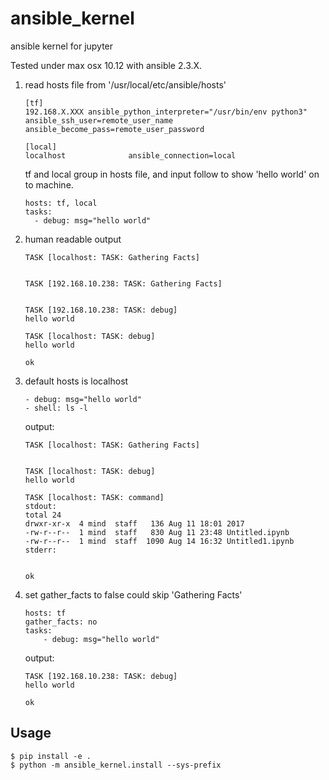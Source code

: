 ansible_kernel
======================

ansible kernel for jupyter

Tested under max osx 10.12 with ansible 2.3.X.

1. read hosts file from '/usr/local/etc/ansible/hosts'
    ```
    [tf]
    192.168.X.XXX ansible_python_interpreter="/usr/bin/env python3" ansible_ssh_user=remote_user_name ansible_become_pass=remote_user_password
    
    [local]
    localhost              ansible_connection=local
    ```
    tf and local group in hosts file, and input follow to show 'hello world' on to machine.
    ```$ansible
    hosts: tf, local
    tasks:
      - debug: msg="hello world"
    ``` 

2. human readable output
    ```
    TASK [localhost: TASK: Gathering Facts] 
    
    
    TASK [192.168.10.238: TASK: Gathering Facts] 
    
    
    TASK [192.168.10.238: TASK: debug] 
    hello world
    
    TASK [localhost: TASK: debug] 
    hello world
    
    ok
    ```

3. default hosts is localhost
    ```
    - debug: msg="hello world"
    - shell: ls -l
    ```
    output:
    ```
    TASK [localhost: TASK: Gathering Facts] 
    
    
    TASK [localhost: TASK: debug] 
    hello world
    
    TASK [localhost: TASK: command] 
    stdout:
    total 24
    drwxr-xr-x  4 mind  staff   136 Aug 11 18:01 2017
    -rw-r--r--  1 mind  staff   830 Aug 11 23:48 Untitled.ipynb
    -rw-r--r--  1 mind  staff  1090 Aug 14 16:32 Untitled1.ipynb
    stderr:
    
    
    ok
    ```

4. set gather_facts to false could skip 'Gathering Facts'
    ```
    hosts: tf
    gather_facts: no
    tasks:
        - debug: msg="hello world"
    ```
    output:
    ```
    TASK [192.168.10.238: TASK: debug] 
    hello world
    
    ok
    ```

Usage
-----

    $ pip install -e .
    $ python -m ansible_kernel.install --sys-prefix
